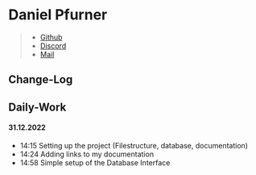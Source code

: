 # Daniel Pfurner

> - [Github](https://github.com/dpfurners)
> - [Discord](https://discord.gg/user/GozZzer#1245)
> - [Mail](mailto:dpfurner@tsn.at)

## Change-Log

## Daily-Work
#### 31.12.2022
- 14:15 Setting up the project (Filestructure, database, documentation)
- 14:24 Adding links to my documentation
- 14:58 Simple setup of the Database Interface
